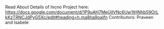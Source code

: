 Read About Details of Incno Project here:
https://docs.google.com/document/d/1P9uAH7MeUiIVNc6Uw1tHNhb59OrLkKzTRNCJdPyG5Xc/edit#heading=h.ma8ha9oajfn
Contributors: Praveen and Isabele 